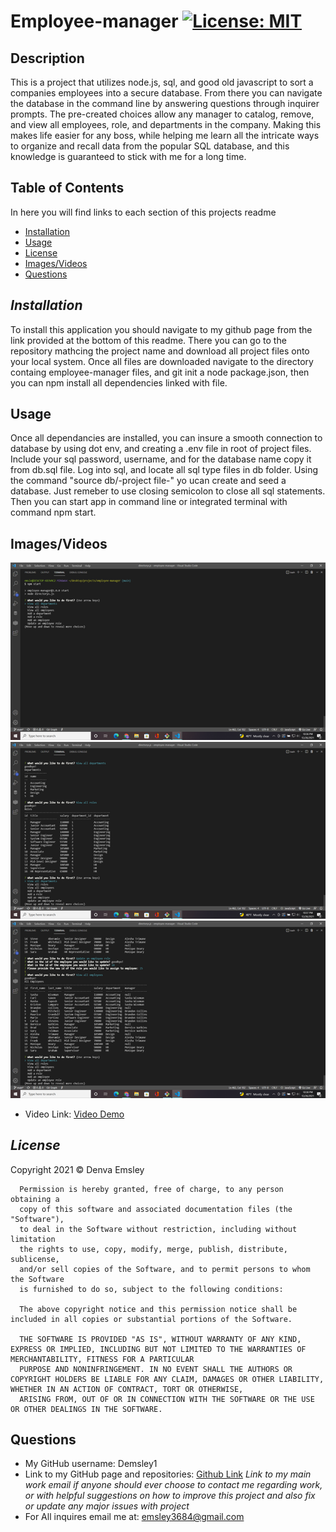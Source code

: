 # Employee-manager [![License: MIT](https://img.shields.io/badge/License-MIT-yellow.svg)](https://opensource.org/licenses/MIT)
  ## Description 

  This is a project that utilizes node.js, sql, and good old javascript to sort a companies employees into a secure database. From there you can navigate the database in the command line by answering questions through inquirer prompts. The pre-created choices allow any manager to catalog, remove, and view all employees, role, and departments in the company. Making this makes life easier for any boss, while helping me learn all the intricate ways to organize and recall data from the popular SQL database, and this knowledge is guaranteed to stick with me for a long time.

  ## Table of Contents
  In here you will find links to each section of this projects readme
  - [Installation](#installation)
  - [Usage](#usage)
  - [License](#license)
  - [Images/Videos](#images/videos)
  - [Questions](#questions)

  ## *Installation*

  To install this application you should navigate to my github page from the link provided at the bottom of this readme. There you can go to the repository mathcing the project name and download all project files onto your local system. Once all files are downloaded navigate to the directory containg employee-manager files, and git init a node package.json, then you can npm install all dependencies linked with file.

  ## Usage 

  Once all dependancies are installed, you can insure a smooth connection to database by using dot env, and creating a .env file in root of project files. Include your sql password, username, and for the database name copy it from  db.sql file. Log into sql, and locate all sql type files in db folder. Using the command "source db/-project file-" yo ucan create and seed a database. Just remeber to use closing semicolon to close all sql statements. Then you can start app in command line or integrated terminal with command npm start.
 
  ## Images/Videos

  ![Screenshot1](./images/Screenshot1.png)
  ![Screenshot2](./images/Screenshot2.png)
  ![Screenshot3](./images/Screenshot3.png)

  - Video Link: [Video Demo]()


  ## *License*

  Copyright 2021 &copy; Denva Emsley

      Permission is hereby granted, free of charge, to any person obtaining a 
      copy of this software and associated documentation files (the "Software"), 
      to deal in the Software without restriction, including without limitation 
      the rights to use, copy, modify, merge, publish, distribute, sublicense, 
      and/or sell copies of the Software, and to permit persons to whom the Software 
      is furnished to do so, subject to the following conditions:
          
      The above copyright notice and this permission notice shall be included in all copies or substantial portions of the Software.
          
      THE SOFTWARE IS PROVIDED "AS IS", WITHOUT WARRANTY OF ANY KIND, EXPRESS OR IMPLIED, INCLUDING BUT NOT LIMITED TO THE WARRANTIES OF MERCHANTABILITY, FITNESS FOR A PARTICULAR 
      PURPOSE AND NONINFRINGEMENT. IN NO EVENT SHALL THE AUTHORS OR COPYRIGHT HOLDERS BE LIABLE FOR ANY CLAIM, DAMAGES OR OTHER LIABILITY, WHETHER IN AN ACTION OF CONTRACT, TORT OR OTHERWISE, 
      ARISING FROM, OUT OF OR IN CONNECTION WITH THE SOFTWARE OR THE USE OR OTHER DEALINGS IN THE SOFTWARE.
      


  ## Questions 

  - My GitHub username: Demsley1
  - Link to my GitHub page and repositories: [Github Link](https://github.com/Demsley1)
  _Link to my main work email if anyone should ever choose to contact me regarding work, or with helpful suggestions on how to improve this project and 
  also fix or update any major issues with project_
  - For All inquires email me at: emsley3684@gmail.com
